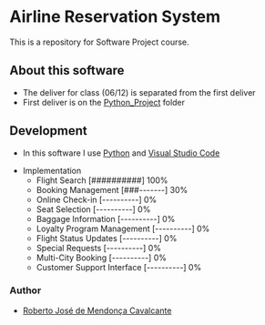 # Airline Reservation System
This is a repository for Software Project course.

## About this software
- The deliver for class (06/12) is separated from the first deliver
- First deliver is on the [Python_Project](https://github.com/roberto-cavalcante/Airline_Reservation_System/tree/main/Python_Project) folder

## Development
- In this software I use [Python](https://www.python.org/) and [Visual Studio Code](https://code.visualstudio.com/)
* Implementation
    - Flight Search [##########] 100%
    - Booking Management [###-------] 30%
    - Online Check-in [----------] 0%
    - Seat Selection [----------] 0%
    - Baggage Information [----------] 0%
    - Loyalty Program Management [----------] 0%
    - Flight Status Updates [----------] 0%
    - Special Requests [----------] 0%
    - Multi-City Booking [----------] 0%
    - Customer Support Interface [----------] 0%

### Author
- [Roberto José de Mendonça Cavalcante](https://github.com/roberto-cavalcante/)